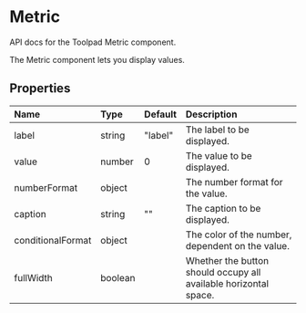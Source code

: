 <!-- This file has been auto-generated using `yarn docs:build:api`. -->

# Metric

<p class="description">API docs for the Toolpad Metric component.</p>

The Metric component lets you display values.

## Properties

| Name                                             | Type                                   | Default                                   | Description                                                      |
| :----------------------------------------------- | :------------------------------------- | :---------------------------------------- | :--------------------------------------------------------------- |
| <span class="prop-name">label</span>             | <span class="prop-type">string</span>  | <span class="prop-default">"label"</span> | The label to be displayed.                                       |
| <span class="prop-name">value</span>             | <span class="prop-type">number</span>  | <span class="prop-default">0</span>       | The value to be displayed.                                       |
| <span class="prop-name">numberFormat</span>      | <span class="prop-type">object</span>  |                                           | The number format for the value.                                 |
| <span class="prop-name">caption</span>           | <span class="prop-type">string</span>  | <span class="prop-default">""</span>      | The caption to be displayed.                                     |
| <span class="prop-name">conditionalFormat</span> | <span class="prop-type">object</span>  |                                           | The color of the number, dependent on the value.                 |
| <span class="prop-name">fullWidth</span>         | <span class="prop-type">boolean</span> |                                           | Whether the button should occupy all available horizontal space. |
